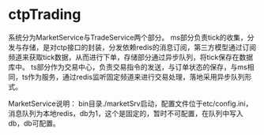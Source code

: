 # ctpTrading

系统分为MarketService与TradeService两个部分。
ms部分负责tick的收集，分发与存储，是对ctp接口的封装，分发依赖redis的消息订阅，第三方模型通过订阅频道来获取tick数据，从而进行下单，存储部分通过异步队列，将tick保存在数据库中。
ts部分作为交易中心，负责交易指令的发送，与订单状态的保存，与ms相同，ts作为服务，通过redis监听固定频道来进行交易处理，落地采用异步队列形式。


MarketService说明：
bin目录./marketSrv启动，配置文件位于etc/config.ini，消息队列为本地redis，db为1，这个是固定的，暂时不可配置，在队列中写入db，db可配置。